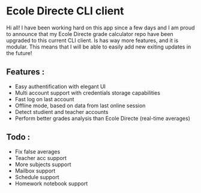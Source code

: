 # Ecole Directe CLI client

Hi all!
I have been working hard on this app since a few days and I am proud to announce that my Ecole Directe grade calculator repo have been upgraded to this current CLI client.
Is has way more features, and it is modular. This means that I will be able to easily add new exiting updates in the future!

## Features :
- Easy authentification with elegant UI
- Multi account support with credentials storage capabilities
- Fast log on last account
- Offline mode, based on data from last online session
- Detect studient and teacher accounts
- Perform better grades analysis than Ecole Directe (real-time averages)

## Todo :
- Fix false averages
- Teacher acc support
- More subjects support
- Mailbox support
- Schedule support
- Homework notebook support
